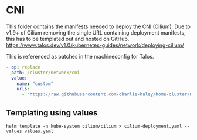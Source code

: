 # CNI

This folder contains the manifests needed to deploy the CNI (Cilium). Due to v1.9+ of Cilium removing the single URL containing deployment manifests, this has to be templated out and hosted on GitHub. https://www.talos.dev/v1.0/kubernetes-guides/network/deploying-cilium/

This is referenced as patches in the machineconfig for Talos.

```yaml
- op: replace
  path: /cluster/network/cni
  value:
    name: "custom"
    urls:
      - "https://raw.githubusercontent.com/charlie-haley/home-cluster/main/integrations/sidero/custom/cni/cilium-deployment.yaml
```

## Templating using values
```
helm template -n kube-system cilium/cilium > cilium-deployment.yaml --values values.yaml
```
